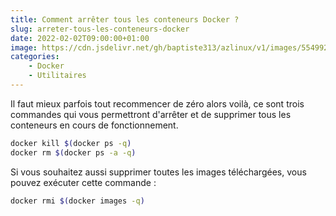 ```yaml
---
title: Comment arrêter tous les conteneurs Docker ?
slug: arreter-tous-les-conteneurs-docker
date: 2022-02-02T09:00:00+01:00
image: https://cdn.jsdelivr.net/gh/baptiste313/azlinux/v1/images/5549926/raw.webp
categories:
    - Docker
    - Utilitaires
--- 
```


Il faut mieux parfois tout recommencer de zéro alors voilà, ce sont trois commandes qui vous permettront d'arrêter et de supprimer tous les conteneurs en cours de fonctionnement.

```bash
docker kill $(docker ps -q)
docker rm $(docker ps -a -q)
```

Si vous souhaitez aussi supprimer toutes les images téléchargées, vous pouvez exécuter cette commande :

```bash
docker rmi $(docker images -q)
```